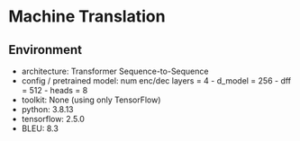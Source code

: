 # Machine Translation

## Environment
- architecture: Transformer Sequence-to-Sequence
- config / pretrained model: num enc/dec layers = 4 - d_model = 256 - dff = 512 - heads = 8
- toolkit: None (using only TensorFlow)
- python: 3.8.13
- tensorflow: 2.5.0
- BLEU: 8.3
